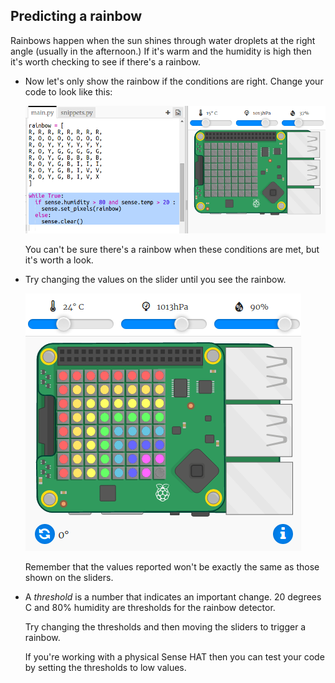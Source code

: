 ## Predicting a rainbow

Rainbows happen when the sun shines through water droplets at the right angle (usually in the afternoon.) If it's warm and the humidity is high then it's worth checking to see if there's a rainbow.

+ Now let's only show the rainbow if the conditions are right. Change your code to look like this:
    
    ![скріншот](images/rainbow-check.png)
    
    You can't be sure there's a rainbow when these conditions are met, but it's worth a look.

+ Try changing the values on the slider until you see the rainbow.
    
    ![знімок екрану](images/rainbow-trigger.png)
    
    Remember that the values reported won't be exactly the same as those shown on the sliders.

+ A *threshold* is a number that indicates an important change. 20 degrees C and 80% humidity are thresholds for the rainbow detector.
    
    Try changing the thresholds and then moving the sliders to trigger a rainbow.
    
    If you're working with a physical Sense HAT then you can test your code by setting the thresholds to low values.